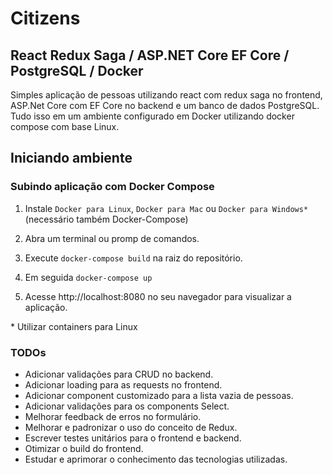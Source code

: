 # Citizens

## React Redux Saga / ASP.NET Core EF Core / PostgreSQL / Docker

Simples aplicação de pessoas utilizando react com redux saga no frontend, ASP.Net Core com EF Core no backend e um banco de dados PostgreSQL. Tudo isso em um ambiente configurado em Docker utilizando docker compose com base Linux.

## Iniciando ambiente

### Subindo aplicação com Docker Compose

1. Instale `Docker para Linux`, `Docker para Mac` ou `Docker para Windows*` (necessário também Docker-Compose)

1. Abra um terminal ou promp de comandos.

1. Execute `docker-compose build` na raiz do repositório.

1. Em seguida `docker-compose up`

1. Acesse http://localhost:8080 no seu navegador para visualizar a aplicação.

\* Utilizar containers para Linux

### TODOs

- Adicionar validações para CRUD no backend.
- Adicionar loading para as requests no frontend.
- Adicionar component customizado para a lista vazia de pessoas.
- Adicionar validações para os components Select.
- Melhorar feedback de erros no formulário.
- Melhorar e padronizar o uso do conceito de Redux.
- Escrever testes unitários para o frontend e backend.
- Otimizar o build do frontend.
- Estudar e aprimorar o conhecimento das tecnologias utilizadas.
